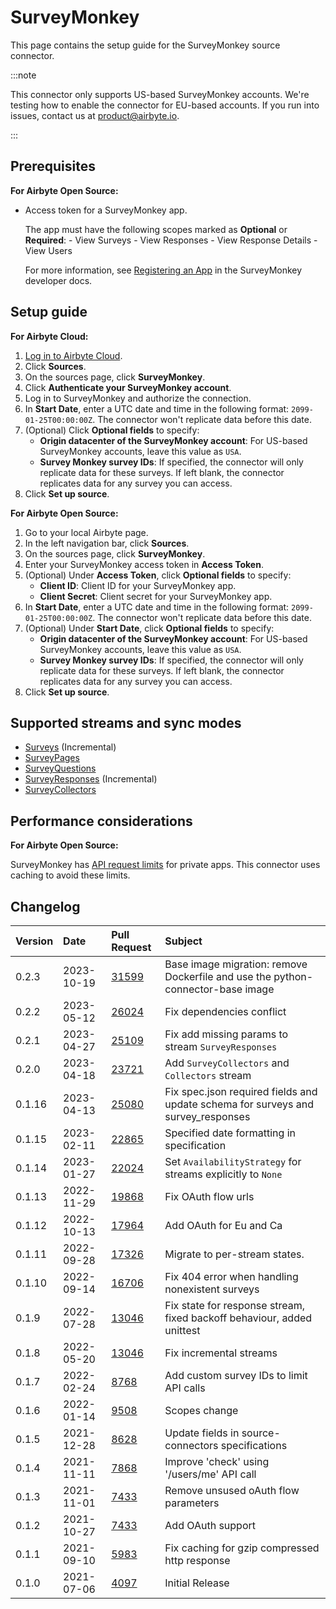 # SurveyMonkey

<HideInUI>

This page contains the setup guide for the SurveyMonkey source connector.

</HideInUI>

:::note

<!-- TODO: Confirm new wording with PM or Eng -->

This connector only supports US-based SurveyMonkey accounts. We're testing how to enable the
connector for EU-based accounts. If you run into issues, contact us at
[product@airbyte.io](mailto:product@airbyte.io).

:::

<!-- env:oss -->

## Prerequisites

<HideInUI>

**For Airbyte Open Source:**

</HideInUI>

<!-- TODO: Talk to PM or Support to see if we should expand these steps. -->

-   Access token for a SurveyMonkey app.

    The app must have the following scopes marked as **Optional** or **Required**:
        - View Surveys
        - View Responses
        - View Response Details
        - View Users

    For more information, see [Registering an App](https://developer.surveymonkey.com/api/v3/#registering-an-app) in the SurveyMonkey developer docs.

<!-- /env:oss -->

## Setup guide

<!-- env:cloud -->

<HideInUI>

**For Airbyte Cloud:**

</HideInUI>

1.  [Log in to Airbyte Cloud](https://cloud.airbyte.com/login).
1.  Click **Sources**.
1.  On the sources page, click **SurveyMonkey**.
1.  Click **Authenticate your SurveyMonkey account**.
1.  Log in to SurveyMonkey and authorize the connection.
1.  In **Start Date**, enter a UTC date and time in the following format: `2099-01-25T00:00:00Z`.
    The connector won't replicate data before this date.
1.  (Optional) Click **Optional fields** to specify:
    - **Origin datacenter of the SurveyMonkey account**: For US-based SurveyMonkey accounts, leave
      this value as `USA`.
    - **Survey Monkey survey IDs**: If specified, the connector will only replicate data for these
      surveys. If left blank, the connector replicates data for any survey you can access.
1.  Click **Set up source**.

<!-- /env:cloud -->

<!-- env:oss -->

<HideInUI>

**For Airbyte Open Source:**

</HideInUI>

<!-- TODO: Talk to PM or UI team about fixing "Survey Monkey survey IDs" typo in app -->
<!-- I'm using the text with typo here for clarity. -->

1.  Go to your local Airbyte page.
1.  In the left navigation bar, click **Sources**.
1.  On the sources page, click **SurveyMonkey**.
1.  Enter your SurveyMonkey access token in **Access Token**.
1.  (Optional) Under **Access Token**, click **Optional fields** to specify:
    - **Client ID**: Client ID for your SurveyMonkey app.
    - **Client Secret**: Client secret for your SurveyMonkey app.
1.  In **Start Date**, enter a UTC date and time in the following format: `2099-01-25T00:00:00Z`.
    The connector won't replicate data before this date.
1.  (Optional) Under **Start Date**, click **Optional fields** to specify:
    - **Origin datacenter of the SurveyMonkey account**: For US-based SurveyMonkey accounts, leave
      this value as `USA`.
    - **Survey Monkey survey IDs**: If specified, the connector will only replicate data for these
      surveys. If left blank, the connector replicates data for any survey you can access.
1.  Click **Set up source**.
<!-- /env:oss -->

## Supported streams and sync modes

<!-- TODO: Confirm with PM or Eng -->

- [Surveys](https://developer.surveymonkey.com/api/v3/#api-endpoints-get-surveys) (Incremental)
- [SurveyPages](https://developer.surveymonkey.com/api/v3/#api-endpoints-get-surveys-survey_id-pages)
- [SurveyQuestions](https://developer.surveymonkey.com/api/v3/#api-endpoints-get-surveys-survey_id-pages-page_id-questions)
- [SurveyResponses](https://developer.surveymonkey.com/api/v3/#api-endpoints-get-surveys-id-responses) (Incremental)
- [SurveyCollectors](https://developer.surveymonkey.com/api/v3/#api-endpoints-get-surveys-survey_id-collectors)

<!-- env:oss -->

## Performance considerations

<!-- TODO: Confirm with PM or Eng -->

**For Airbyte Open Source:**

SurveyMonkey has [API request limits](https://api.surveymonkey.com/v3/docs?shell#request-and-response-limits) for
private apps. This connector uses caching to avoid these limits.

<!-- /env:oss -->

## Changelog

| Version | Date       | Pull Request                                             | Subject                                                                          |
| :------ | :--------- | :------------------------------------------------------- | :------------------------------------------------------------------------------- |
| 0.2.3   | 2023-10-19 | [31599](https://github.com/airbytehq/airbyte/pull/31599) | Base image migration: remove Dockerfile and use the python-connector-base image  |
| 0.2.2   | 2023-05-12 | [26024](https://github.com/airbytehq/airbyte/pull/26024) | Fix dependencies conflict                                                        |
| 0.2.1   | 2023-04-27 | [25109](https://github.com/airbytehq/airbyte/pull/25109) | Fix add missing params to stream `SurveyResponses`                               |
| 0.2.0   | 2023-04-18 | [23721](https://github.com/airbytehq/airbyte/pull/23721) | Add `SurveyCollectors` and `Collectors` stream                                   |
| 0.1.16  | 2023-04-13 | [25080](https://github.com/airbytehq/airbyte/pull/25080) | Fix spec.json required fields and update schema for surveys and survey_responses |
| 0.1.15  | 2023-02-11 | [22865](https://github.com/airbytehq/airbyte/pull/22865) | Specified date formatting in specification                                       |
| 0.1.14  | 2023-01-27 | [22024](https://github.com/airbytehq/airbyte/pull/22024) | Set `AvailabilityStrategy` for streams explicitly to `None`                      |
| 0.1.13  | 2022-11-29 | [19868](https://github.com/airbytehq/airbyte/pull/19868) | Fix OAuth flow urls                                                              |
| 0.1.12  | 2022-10-13 | [17964](https://github.com/airbytehq/airbyte/pull/17964) | Add OAuth for Eu and Ca                                                          |
| 0.1.11  | 2022-09-28 | [17326](https://github.com/airbytehq/airbyte/pull/17326) | Migrate to per-stream states.                                                    |
| 0.1.10  | 2022-09-14 | [16706](https://github.com/airbytehq/airbyte/pull/16706) | Fix 404 error when handling nonexistent surveys                                  |
| 0.1.9   | 2022-07-28 | [13046](https://github.com/airbytehq/airbyte/pull/14998) | Fix state for response stream, fixed backoff behaviour, added unittest           |
| 0.1.8   | 2022-05-20 | [13046](https://github.com/airbytehq/airbyte/pull/13046) | Fix incremental streams                                                          |
| 0.1.7   | 2022-02-24 | [8768](https://github.com/airbytehq/airbyte/pull/8768)   | Add custom survey IDs to limit API calls                                         |
| 0.1.6   | 2022-01-14 | [9508](https://github.com/airbytehq/airbyte/pull/9508)   | Scopes change                                                                    |
| 0.1.5   | 2021-12-28 | [8628](https://github.com/airbytehq/airbyte/pull/8628)   | Update fields in source-connectors specifications                                |
| 0.1.4   | 2021-11-11 | [7868](https://github.com/airbytehq/airbyte/pull/7868)   | Improve 'check' using '/users/me' API call                                       |
| 0.1.3   | 2021-11-01 | [7433](https://github.com/airbytehq/airbyte/pull/7433)   | Remove unsused oAuth flow parameters                                             |
| 0.1.2   | 2021-10-27 | [7433](https://github.com/airbytehq/airbyte/pull/7433)   | Add OAuth support                                                                |
| 0.1.1   | 2021-09-10 | [5983](https://github.com/airbytehq/airbyte/pull/5983)   | Fix caching for gzip compressed http response                                    |
| 0.1.0   | 2021-07-06 | [4097](https://github.com/airbytehq/airbyte/pull/4097)   | Initial Release                                                                  |
